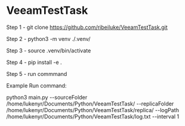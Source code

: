 # VeeamTestTask

Step 1 - git clone https://github.com/ribeiluke/VeeamTestTask.git

Step 2 - python3 -m venv ./.venv/

Step 3 - source .venv/bin/activate

Step 4 - pip install -e .

Step 5 - run commmand

Example Run command:

python3 main.py --sourceFolder /home/lukenyr/Documents/Python/VeeamTestTask/ --replicaFolder /home/lukenyr/Documents/Python/VeeamTestTask/replica/ --logPath /home/lukenyr/Documents/Python/VeeamTestTask/log.txt --interval 1
